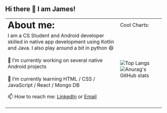 ## Hi there :metal: I am James!

<table>
 <tr>
    <td><b style="font-size:30px">About me:</b></td>
    <td><b style="font-size:30px"></b>Cool Charts:</td>
 </tr>
 <tr>
    <td>
    I am a CS Student and Android developer skilled in native app development using Kotlin and Java. I also play around a bit in python 😄
     <br/><br/>
🔭  I’m currently working on several native Android projects
     <br/><br/>
🌱  I’m currently learning HTML / CSS / JavaScript / React / Mongo DB


📫 How to reach me: [LinkedIn](https://www.linkedin.com/in/james-tauzin/) or [Email](mailto:James.Tauzin@Outlook.com?subject=[GitHub]%20Contact%20James%20Tauzin)</td>
    <td>![Top Langs](https://github-readme-stats.vercel.app/api/top-langs/?username=jtauzin&layout=compact&theme=tokyonight)
![Anurag's GitHub stats](https://github-readme-stats.vercel.app/api?username=jtauzin&hide=stars,prs,issues,contribs&show_icons=true&theme=tokyonight)</td>
 </tr>
</table>






<!--
**Jtauzin/Jtauzin** is a ✨ _special_ ✨ repository because its `README.md` (this file) appears on your GitHub profile.

Here are some ideas to get you started:

- 🔭 I’m currently working on ...
- 🌱 I’m currently learning ...
- 👯 I’m looking to collaborate on ...
- 🤔 I’m looking for help with ...
- 💬 Ask me about ...
- 📫 How to reach me: ...
- 😄 Pronouns: ...
- ⚡ Fun fact: ...
-->

